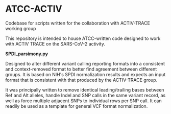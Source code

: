 # ATCC-ACTIV
Codebase for scripts written for the collaboration with ACTIV-TRACE working group

This repository is intended to house ATCC-written code designed to work with ACTIV TRACE on the SARS-CoV-2 activity.

**SPDI_parsimony.py**

Designed to alter different variant calling reporting formats into a consistent and context-removed format to better find agreement between different groups.
It is based on NIH's SPDI normalization results and expects an input format that is consistent with that produced by the ACTIV-TRACE group.

It was principally written to remove identical leading/trailing bases between Ref and Alt alleles, handle Indel and SNP calls in the same variant record, as well as force multiple adjacent SNPs to individual rows per SNP call. 
It can readily be used as a template for general VCF format normalization.
